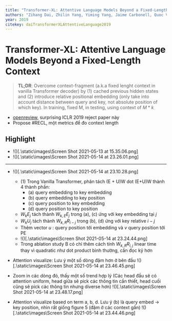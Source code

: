 ```yaml
---
title: "Transformer-XL: Attentive Language Models Beyond a Fixed-Length Context"
authors: "Zihang Dai, Zhilin Yang, Yiming Yang, Jaime Carbonell, Quoc V. Le, Ruslan Salakhutdinov"
year: 2019
citekey: daiTransformerXLAttentiveLanguage2019
---
```


# Transformer-XL: Attentive Language Models Beyond a Fixed-Length Context
> **TL;DR**:  Overcome context-fragment (a.k.a fixed lenght context in vanilla Transformer decoder) by (1) cached previous hidden states and (2) introduce relative positional embedding (only take into account distance between query and key, not absolute position of which key). In training, fixed M, in testing, using context of $M*k$

- [openreview](https://openreview.net/forum?id=HJePno0cYm), surprising ICLR 2019 reject paper này
- Propose #RECL, một metrics để đo context length

## Highlight
- !()[.\static\images\Screen Shot 2021-05-13 at 15.35.06.png]
- !()[.\static\images\Screen Shot 2021-05-14 at 23.26.01.png]

---
- !()[.\static\images\Screen Shot 2021-05-14 at 23.10.28.png]
  - (1) Trong Vanilla Transformer, phân tách (E + U)W dot (E+U)W thành 4 thành phần:
    - (a) query embedding to key embedding
    - (b) query embedding to key position
    - (c) query position to key embedding
    - (d) query position to key position
  - $W_k E_j$ tách thành $W_{k, E} E_j$ trong (a), (c) ứng với key embedding tại $j$
  - $W_k U_j$ tách thành $W_{k, R} R_{i-j}$ trong (b), (d) ứng với key relative $i-j$
  - Thêm vector $u$ : query position tới embedding và $v$ query position tới PE
  - !()[.\static\images\Screen Shot 2021-05-14 at 23.24.44.png]
  - Trong ablation study B có chỉ thêm cách tính $W_{k, R} R_{i,j}$ linear time thay vì quadratic như dot product bình thường, cần đọc kỹ hơn

- Attention visualize: Lưu ý một số dòng đậm hơn ở bên đầu !()[.\static\images\Screen Shot 2021-05-14 at 23.46.45.png]
- Zoom in các dòng đó, thấy một số trend hợp lý (Các head đầu sẽ có attention uniform, head giữa sẽ pick các thông tin cần thiết, head cuối cũng sẽ pick các thông tin nhưng diverse hơn) !()[.\static\images\Screen Shot 2021-05-14 at 23.48.17.png]
- Attention visualize based on term a, b, d. Lưu ý (b) là query embed -> key position, nhìn rất giống figure 5 (đậm ở các context gần) !()[.\static\images\Screen Shot 2021-05-14 at 23.44.46.png]
